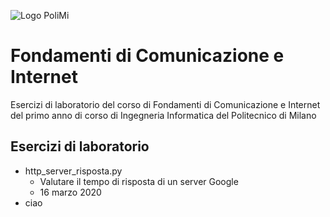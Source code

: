 ![Logo PoliMi](https://marcobrambillapolimi.files.wordpress.com/2016/12/cropped-polimi-datascience-logo-square1.png)
# Fondamenti di Comunicazione e Internet
Esercizi di laboratorio del corso di Fondamenti di Comunicazione e Internet del primo anno di corso di Ingegneria Informatica del Politecnico di Milano

## Esercizi di laboratorio
*  http_server_risposta.py
    * Valutare il tempo di risposta di un server Google
    * 16 marzo 2020
* ciao